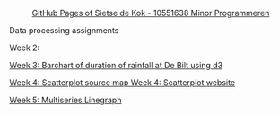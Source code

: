 

<head>
  <p align="center">
  <a href="https://sieetse94.github.io/">
  GitHub Pages of Sietse de Kok - 10551638
  Minor Programmeren
  </a>
  </p>
</head>

<body>
  <p>
    <p>
      Data processing assignments
      <p>
        Week 2: 
      </p>
      <p>
        <a href="http://htmlpreview.github.io/?https://github.com/Sieetse94/Data-Processing/blob/master/Homework/Week%203/barchart.html">
          Week 3: Barchart of duration of rainfall at De Bilt using d3
        </a>
      </p>
      <p>
        <a href="https://github.com/Sieetse94/Data-Processing/blob/master/Homework/Week%204">
        Week 4: Scatterplot source map
        </a>
        <a href="http://htmlpreview.github.io/?https://github.com/Sieetse94/Data-Processing/blob/master/Homework/Week%204/scatterplot.html">
        Week 4: Scatterplot website
        </a>
      </p>
      <p>
      <a href="http://htmlpreview.github.io/?https://github.com/Sieetse94/Data-Processing/blob/master/Homework/Week%205/linegraph.html">
      Week 5: Multiseries Linegraph
      </a>
    </p>
  </p>
</body>


